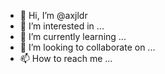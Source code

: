 - 👋 Hi, I’m @axjldr
- 👀 I’m interested in ...
- 🌱 I’m currently learning ...
- 💞️ I’m looking to collaborate on ...
- 📫 How to reach me ...

<!---
axjldr/axjldr is a ✨ special ✨ repository because its `README.md` (this file) appears on your GitHub profile.
You can click the Preview link to take a look at your changes.
--->
